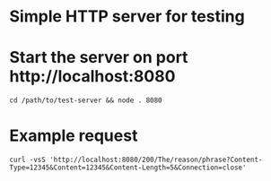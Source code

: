 # Simple HTTP server for testing

# Start the server on port http://localhost:8080

``cd /path/to/test-server && node . 8080``

# Example request

``curl -vsS 'http://localhost:8080/200/The/reason/phrase?Content-Type=12345&Content=12345&Content-Length=5&Connection=close'``
